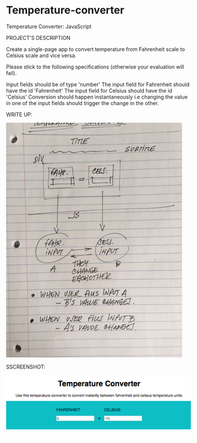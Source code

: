 # Temperature-converter

Temperature Converter: JavaScript

PROJECT'S DESCRIPTION

Create a single-page app to convert temperature from Fahrenheit scale to Celsius scale and vice versa.

Please stick to the following specifications (otherwise your evaluation will fail).

Input fields should be of type 'number'
The input field for Fahrenheit should have the id 'Fahrenheit'
The input field for Celsius should have the id 'Celsius'
Conversion should happen instantaneously i.e changing the value in one of the input fields should trigger the change in the other.

WRITE UP:

![alt text](https://github.com/adrioro/Temperature-converter/blob/master/images/IMG_4884%20copy.jpg)

SSCREENSHOT:

![alt text](https://github.com/adrioro/Temperature-converter/blob/master/images/ScreenShot.png)


